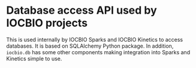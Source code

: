 # Database access API used by IOCBIO projects

This is used internally by IOCBIO Sparks and IOCBIO Kinetics to access
databases. It is based on SQLAlchemy Python package. In addition,
`iocbio.db` has some other components making integration into Sparks
and Kinetics simple to use.

